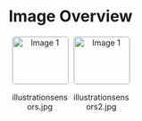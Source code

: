 <h1 style ="text-align: center;"> Image Overview </h1>
<div style="display: flex; flex-wrap: wrap; gap: 10px; justify-content: center;">
<div style="flex: 1 1 calc(33.333% - 20px); max-width: 100px; text-align: center;">
<img src="https://media.evkx.net/multimedia/technology/sensorsandcameras/illustrationsensors_xst.jpg" alt="Image 1" style="width: 100%; border: 1px solid #ddd; border-radius: 5px;">
<p>illustrationsensors.jpg</p>
</div>
<div style="flex: 1 1 calc(33.333% - 20px); max-width: 100px; text-align: center;">
<img src="https://media.evkx.net/multimedia/technology/sensorsandcameras/illustrationsensors2_xst.jpg" alt="Image 1" style="width: 100%; border: 1px solid #ddd; border-radius: 5px;">
<p>illustrationsensors2.jpg</p>
</div>
</div>
